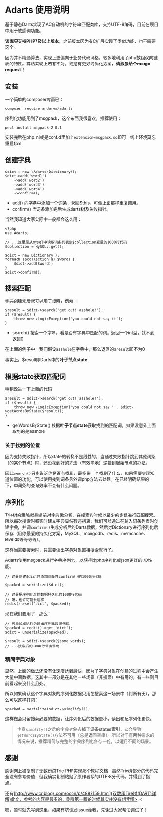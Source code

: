 # Adarts 使用说明

基于静态Darts实现了AC自动机的字符串匹配类库，支持UTF-8编码，目前在项目中用于敏感词功能。

**该库只支持PHP7及以上版本**，之前版本因为有C扩展实现了类似功能，也不需要这个。

因为并不精通算法，实现上更偏向于业务代码风格，较多地利用了php数组双向链表的特性。算法实现上若有不对，或是有更好的优化方案，**请狠狠给个merge request！**

## 安装

一个简单的composer库而已：

```
composer require andares/adarts
```

序列化功能用到了msgpack，这个东西我很喜欢，推荐使用：

```
pecl install msgpack-2.0.1
```

安装完后在php.ini或是conf.d里加上```extension=msgpack.so```即可，线上环境莫忘重启fpm

## 创建字典

```
$dict = new \Adarts\Dictionary();
$dict->add('word1')
    ->add('word2')
    ->add('word3')
    ->add('word4')
    ->confirm();
```

* add() 向字典中添加一个词条，返回$this，可像上面那样重复调用。
* confirm() 当词条添加完后生成darts树及失败指针。

当然我知道大家实际中一般都会这么用：

```
<?php
use Adarts;

// ...这里是从mysql中读取词条列表到$collection变量的1000行代码
$collection = MySQL::get();

$dict = new Dictionary();
foreach ($collection as $word) {
    $dict->add($word);
}
$dict->confirm();
```

## 搜索匹配

字典创建完后就可以用于搜索，例如：

```
$result = $dict->search('get out! asshole!');
if ($result) {
    throw new \LogicException('you could not say it');
}
```

* search() 搜索一个字串，看是否有字典中匹配的词。返回一个int型，找不到返回0

在上面的例子中，我们假设```asshole```在字典中，那么返回的```$result```即不为0

事实上，$result即Darts中的**叶子节点state**

## 根据state获取匹配词

稍稍改进一下上面的代码：

```
$result = $dict->search('get out! asshole!');
if ($result) {
    throw new \LogicException('you could not say ' . $dict->getWordsByState($result));
}
```

* getWordsByState() 根据**叶子节点state**获取找到的匹配词，如果没意外上面取到的是asshole

### 关于找到的位置

因为支持失败指针，所以state的转换不是线性的，当通过失败指针跳到其他词条（的某个节点）时，还没找到好的方法（有效率地）逆推到起始节点的办法。

因此```search()```只能告诉你是否有找到，最多带一个找到了什么，如果需要实现知道位置的功能，可以使用找到词条另外调php方法去处理。在已经明确结果的 下，单词条的查询效率不会有什么问题。

## 序列化

Trie树的策略就是提前对字典做分析，在搜索的时候以最少的步数进行匹配搜索。所以每次搜索时都实时建立字典显然有违初衷，我们可以通过在输入词条列表时创建字典，并调```confirm()```生成分析后的Darts数据，然后对Dictionary进行序列化后保存（用你最爱的持久化方案，MySQL、mongodb、redis、memcache、leveldb等等等等）。

这样当需要搜索时，只需要读出字典对象直接搜索就行了。

Adarts使用msgpack进行字典序列化，以获得比php序列化或json更好的I/O性能。

```
// 这是创建$dict并添加词条并confirm()的1000行代码

$packed = serialize($dict);

// 这是把序列化后的数据持久化的1000行代码
// 嗯，也许可能长这样
redis()->set('dict', $packed);
```

现在我们要用了，那么：

```
// 可能长成这样的读出序列化数据代码
$packed = redis()->get('dict');
$dict = unserialize($packed);

$result = $dict->search($some_words);
// ...搜索后的1000行业务代码
```

### 精简字典对象

显然，上面的做法还没有让速度达到最快，因为了字典对象在创建的过程中会产生大量中间数据。这其中一部分是在其他一些场景（非搜索）中有用的，有一些则目前看起来没什么用处。

所以如果确认这个字典对象的序列化数据只用在搜索这一场景中（判断有无），那么可以这样打包：

```
$packed = serialize($dict->simplify());
```

这样做会只留搜索必要的数据，让序列化后的数据更小，读出和反序列化更快。

> 注意```simplify()```之后的字典对象去掉了**词条states索引**，这会导致```getWordsByState()```方法不可用（总是返回空串）。所以对于有两种需求的情况来说，推荐精简与完整的字典序列化各存一份，以适用不同的场景。

## 感谢

感谢网上被复制了无数份的Trie PHP实现那个教程文档，虽然Trie树部分的代码完全没有参考价值，但我确实复制粘贴了原作者写的UTF-8分代码，并得到了指点。

还有[http://www.cnblogs.com/ooon/p/4883159.html](双数组Tire树(DART)详解)此文，参考的内容是最多的，刚看第一眼的时候其实并没有想读懂>_<

嗯，暂时就先写到这里，如果有坑请发issue给我，先谢过大家帮忙调试了！



